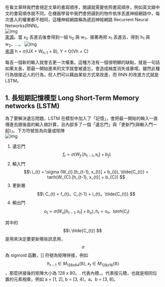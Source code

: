 在看文章時我們會規定文章的書寫順序，閱讀就需要依照書寫順序，例如英文跟中文的書寫順序就不同。在機器學習中我們會把讀到的物件依序丟進神經網路中，每次進入的權重都不相同，這種神經網路稱為遞迴神經網路 Recurrent Neural Networks(RNN)。\
![img](https://media.geeksforgeeks.org/wp-content/uploads/20231204130857/neuron-200.png)\
[來源](https://www.geeksforgeeks.org/introduction-to-recurrent-neural-network/)。當 x<sub>0</sub> 丟進去後會得到一組 h<sub>0</sub> 與 w<sub>1</sub>，接著再把 x<sub>1</sub> 丟進去，得到 h<sub>1</sub> 與 w<sub>2</sub>，...。
![img](https://i-blog.csdnimg.cn/blog_migrate/92e4fde622794bf4c11c517096789eb4.png)\
[來源](https://blog.csdn.net/qq_36696494/article/details/89028956) h = σ(UX + W<sub>h-1</sub> + B), Y = O(Vh + C) 

每丟一個新的輸入就會去更一次權重。這種方法有一個很明顯的缺點，就是一句話如果太長，那最一開始進來的文字就會被遺忘，會造成梯度消失或暴增。雖然此種行為很接近人的行為，但人們可以藉由某些方式來改進，而 RNN 的改進方式就是 LSTM。

## 1. 長短期記憶模型 Long Short-Term Memory networks (LSTM)
為了要解決遺忘問題，LSTM 在模型中加入了「記憶」，會把最一開始的輸入一直傳進去跟後面的輸入做計算，且內部多了一個「遺忘門」與「更新門(與輸入門一起)」。下方符號皆為向量或矩陣\
![img](https://mlarchive.com/wp-content/uploads/2023/07/1_S0rXIeO_VoUVOyrYHckUWg.gif)
1. 遺忘門 $$\ f_{t} = \sigma (W_{f}.[h_{t-1}, x_{t}] + b_{f}) $$
2. 輸入門 $$\ i_{t} = \sigma (W_{i}.[h_{t-1}, x_{t}] + b_{i}), \tilde{C_{t}} = tanh(W_{C}.[h_{t-1}, x_{t}] + b_{C}) $$
3. 更新層 $$\ C_{t} = f_{t}。C_{t-1} + i_{t}。\tilde{C_{t}} $$
4. 輸出門 $$\ o_{t} = \sigma (W_{o}[h_{t-1}, x_{t}] + b_{o}), h_{t} = o_{t}。tanh(C_{t}) $$

其中的 $$\ \tilde{C_{t}} $$ 是用來決定要更新哪些訊息用，$$\ \sigma $$ 為 sigmoid 函數，[] 符號為矩陣拼接，例如 $$\ h_{t-1} \in M_{128 x 64}(\mathbb{R}), x_{t} \in M_{128 x 16}(\mathbb{R}) $$，那麼拼接後的矩陣大小為 128 x 80。. 代表內積，。代表按元積，也就是相同位置的元素相乘，例如 a = [1, 2], b = [3, 4]，a。b = [3, 8]。
